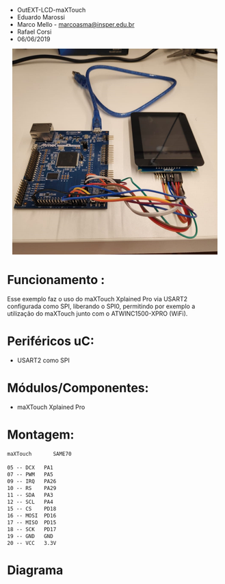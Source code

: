 
* OutEXT-LCD-maXTouch
* Eduardo Marossi
* Marco Mello - marcoasma@insper.edu.br
* Rafael Corsi
* 06/06/2019

<p align="center">
  <img width="480" height="480" src="./imagem.jpeg">
</p>

# Funcionamento :
Esse exemplo faz o uso do maXTouch Xplained Pro via USART2 configurada como SPI, liberando o SPI0, permitindo por exemplo a utilização do maXTouch junto com o ATWINC1500-XPRO (WiFi).

# Periféricos uC:
- USART2 como SPI
   
# Módulos/Componentes:
- maXTouch Xplained Pro

# Montagem:
	maXTouch       SAME70
	
   	05 -- DCX	PA1
	07 -- PWM	PA5
	09 -- IRQ	PA26
	10 -- RS	PA29
	11 -- SDA	PA3
	12 -- SCL	PA4
	15 -- CS	PD18
	16 -- MOSI	PD16
	17 -- MISO	PD15
	18 -- SCK	PD17
	19 -- GND	GND
	20 -- VCC	3.3V

# Diagrama
